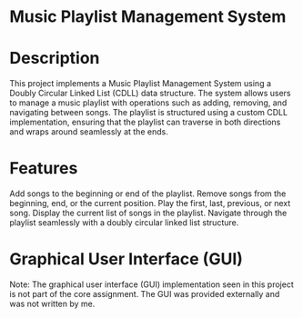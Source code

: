 # Music Playlist Management System
# Description
This project implements a Music Playlist Management System using a Doubly Circular Linked List (CDLL) data structure. The system allows users to manage a music playlist with operations such as adding, removing, and navigating between songs. The playlist is structured using a custom CDLL implementation, ensuring that the playlist can traverse in both directions and wraps around seamlessly at the ends.

# Features
Add songs to the beginning or end of the playlist.
Remove songs from the beginning, end, or the current position.
Play the first, last, previous, or next song.
Display the current list of songs in the playlist.
Navigate through the playlist seamlessly with a doubly circular linked list structure.

# Graphical User Interface (GUI)
Note: The graphical user interface (GUI) implementation seen in this project is not part of the core assignment. The GUI was provided externally and was not written by me.
